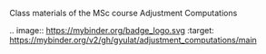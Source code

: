 Class materials of the MSc course Adjustment Computations

.. image:: https://mybinder.org/badge_logo.svg
 :target: https://mybinder.org/v2/gh/gyulat/adjustment_computations/main
